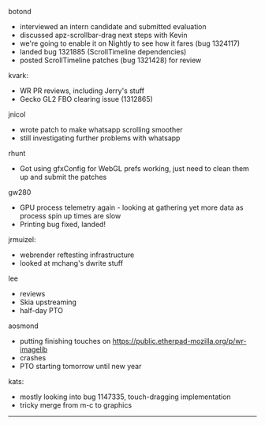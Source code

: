 

botond
* interviewed an intern candidate and submitted evaluation 
* discussed apz-scrollbar-drag next steps with Kevin 
* we're going to enable it on Nightly to see how it fares (bug 1324117) 
* landed bug 1321885 (ScrollTimeline dependencies) 
* posted ScrollTimeline patches (bug 1321428) for review



kvark:
* WR PR reviews, including Jerry's stuff
* Gecko GL2 FBO clearing issue (1312865)



jnicol
* wrote patch to make whatsapp scrolling smoother
* still investigating further problems with whatsapp



rhunt
* Got using gfxConfig for WebGL prefs working, just need to clean them up and submit the patches



gw280
* GPU process telemetry again - looking at gathering yet more data as process spin up times are slow
* Printing bug fixed, landed!



jrmuizel:
* webrender reftesting infrastructure
* looked at mchang's dwrite stuff



lee
* reviews
* Skia upstreaming
* half-day PTO



aosmond
* putting finishing touches on https://public.etherpad-mozilla.org/p/wr-imagelib
* crashes
* PTO starting tomorrow until new year



kats:
* mostly looking into bug 1147335, touch-dragging implementation
* tricky merge from m-c to graphics

________________


